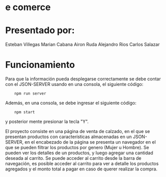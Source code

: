 # e comerce

# Presentado por:

Esteban Villegas
Marian Cabana
Airon Ruda
Alejandro Rios
Carlos Salazar

# Funcionamiento

Para que la información pueda desplegarse correctamente se debe contar con el JSON-SERVER usando en una consola, el siguiente código:

        npm run server

Además, en una consola, se debe ingresar el siguiente código:

        npm start

y posterior mente presionar la tecla "Y".

El proyecto consiste en una página de venta de calzado, en el que se presentan productos con características almacenadas en un JSON-SERVER, en el encabezado de la página se presenta un navegador en el que se pueden filtrar los productos por genero (Mujer u Hombre). Se pueden ver los detalles de un productos, y luego agregar una cantidad deseada al carrito. Se puede acceder al carrito desde la barra de navegación, es posible acceder al carrito para ver a detalle los productos agregados y el monto total a pagar en caso de querer realizar la compra.
